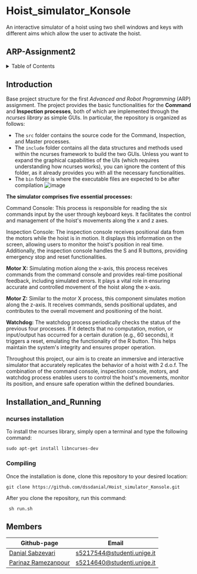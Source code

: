 # Hoist_simulator_Konsole
An interactive simulator of a hoist using two shell windows and keys with different aims which allow the user to activate the hoist.

## ARP-Assignment2

<!-- TABLE OF CONTENTS -->
<details>
  <summary>Table of Contents</summary>
  <ol>
    <li><a href="#Introduction">Introduction</a></li>
    <li><a href="#Installation_and_Running">Installation_and_Running</a></li>
    <li><a href="#Compiling">Compiling</a></li>
    <li><a href="#Members">Members</a></li>
  </ol>
</details>

## Introduction

Base project structure for the first *Advanced and Robot Programming* (ARP) assignment.
The project provides the basic functionalities for the **Command** and **Inspection processes**, both of which are implemented through the *ncurses library* as simple GUIs. In particular, the repository is organized as follows:
- The `src` folder contains the source code for the Command, Inspection, and Master processes.
- The `include` folder contains all the data structures and methods used within the ncurses framework to build the two GUIs. Unless you want to expand the graphical capabilities of the UIs (which requires understanding how ncurses works), you can ignore the content of this folder, as it already provides you with all the necessary functionalities.
- The `bin` folder is where the executable files are expected to be after compilation
![image](https://github.com/dssdanial/Hoist_simulator_Konsole/assets/32397445/4cbfeb6d-31a0-46b9-a3b6-4966c1247f11)

**The simulator comprises five essential processes:**

Command Console: This process is responsible for reading the six commands input by the user through keyboard keys. It facilitates the control and management of the hoist's movements along the x and z axes.

Inspection Console: The inspection console receives positional data from the motors while the hoist is in motion. It displays this information on the screen, allowing users to monitor the hoist's position in real time. Additionally, the inspection console handles the S and R buttons, providing emergency stop and reset functionalities.

**Motor X:** Simulating motion along the x-axis, this process receives commands from the command console and provides real-time positional feedback, including simulated errors. It plays a vital role in ensuring accurate and controlled movement of the hoist along the x-axis.

**Motor Z:** Similar to the motor X process, this component simulates motion along the z-axis. It receives commands, sends positional updates, and contributes to the overall movement and positioning of the hoist.

**Watchdog:** The watchdog process periodically checks the status of the previous four processes. If it detects that no computation, motion, or input/output has occurred for a certain duration (e.g., 60 seconds), it triggers a reset, emulating the functionality of the R button. This helps maintain the system's integrity and ensures proper operation.

Throughout this project, our aim is to create an immersive and interactive simulator that accurately replicates the behavior of a hoist with 2 d.o.f. The combination of the command console, inspection console, motors, and watchdog process enables users to control the hoist's movements, monitor its position, and ensure safe operation within the defined boundaries.

## Installation_and_Running
### ncurses installation
To install the ncurses library, simply open a terminal and type the following command:
```console
sudo apt-get install libncurses-dev
```

### Compiling
Once the installation is done, clone this repository to your desired location:
<pre><code>git clone https://github.com/dssdanial/Hoist_simulator_Konsole.git </code></pre>
After you clone the repository, run this command:
<pre><code> sh run.sh </code></pre>


## Members
| Github-page | Email |
|------------------|------------------|
| [Danial Sabzevari](https://github.com/dssdanial)  | s5217544@studenti.unige.it |
| [Parinaz Ramezanpour](https://github.com/ParinazRmp)  | s5214640@studenti.unige.it |
